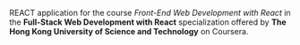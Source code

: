 REACT application for the course _Front-End Web Development with React_ in the **Full-Stack Web Development with React** specialization offered by **The Hong Kong University of Science and Technology** on Coursera.

